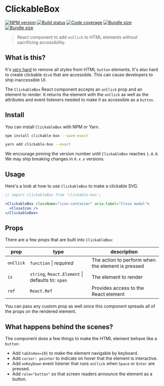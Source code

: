 # ClickableBox

[![NPM version](https://badgen.net/npm/v/clickable-box)](https://www.npmjs.com/package/clickable-box) [![Build status](https://badgen.net/travis/danoc/clickable-box)](https://travis-ci.com/danoc/clickable-box) [![Code coverage](https://badgen.net/codecov/c/github/danoc/clickable-box)](https://codecov.io/gh/danoc/clickable-box) [![Bundle size](https://badgen.net/bundlephobia/min/clickable-box?label=size)](https://bundlephobia.com/result?p=clickable-box) [![Bundle size](https://badgen.net/bundlephobia/minzip/clickable-box?label=gzip%20size)](https://bundlephobia.com/result?p=clickable-box)

> React component to add `onClick` to HTML elements without sacrificing accessibility.

## What is this?

It's [very hard](https://www.scottohara.me/blog/2018/10/03/unbutton-buttons.html) to remove all styles from HTML `button` elements. It's also hard to create clickable `div`s that are accessible. This can cause developers to ship inaccessible UI.

The `ClickableBox` React component accepts an `onClick` prop and an element to render. It returns the element with the `onClick` as well as the attributes and event listeners needed to make it as accessible as a `button`.

## Install

You can install `ClickableBox` with NPM or Yarn.

```bash
npm install clickable-box --save-exact
```

```bash
yarn add clickable-box --exact
```

We encourage pinning the version number until `ClickableBox` reaches `1.0.0`. We may ship breaking changes in `0.x.x` versions.

## Usage

Here's a look at how to use `ClickableBox` to make a clickable SVG.

```jsx
// import ClickableBox from 'clickable-box';

<ClickableBox className="icon-container" aria-label="Close modal">
  <CloseIcon />
</ClickableBox>
```

## Props

There are a few props that are built into `ClickableBox`:

| prop      | type                                             | description                                       |
| --------- | ------------------------------------------------ | ------------------------------------------------- |
| `onClick` | `function` \| _required_                         | The action to perform when the element is pressed |
| `is`      | `string`, `React.Element` \| defaults to: `span` | The element to render                             |
| `ref`     | `React.Ref`                                      | Provides access to the React element              |

You can pass any custom prop as well since this component spreads all of the props on the rendered element.

## What happens behind the scenes?

The component does a few things to make the HTML element behave like a `button`:

- Add `tabIndex={0}` to make the element navigable by keyboard.
- Add `cursor: pointer` to indicate on hover that the element is interactive.
- Add `onKeyDown` event listener that runs `onClick` when `Space` or `Enter` are pressed.
- Add `role="button"` so that screen readers announce the element as a button.
